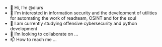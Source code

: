 - 👋 Hi, I’m @diurs
- 👀 I'm interested in information security and the development of utilities for automating the work of readteam, OSINT and for the soul
- 🌱 I am currently studying offensive cybersecurity and python development
- 💞️ I’m looking to collaborate on ...
- 📫 How to reach me ...

<!---
diurs/diurs is a ✨ special ✨ repository because its `README.md` (this file) appears on your GitHub profile.
You can click the Preview link to take a look at your changes.
--->
